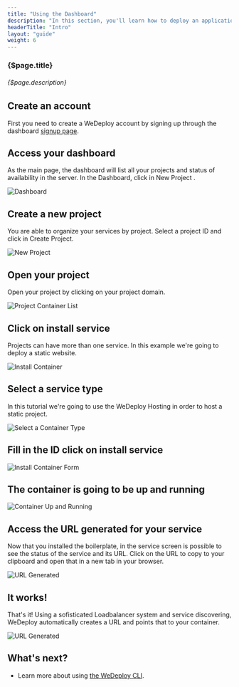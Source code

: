 ```yaml
---
title: "Using the Dashboard"
description: "In this section, you'll learn how to deploy an application using WeDeploy Dashboard."
headerTitle: "Intro"
layout: "guide"
weight: 6
---
```


### {$page.title}

###### {$page.description}

<article id="1">

## Create an account

First you need to create a WeDeploy account by signing up through the dashboard [signup page](http://dashboard.wedeploy.com/signup).

</article>

<article id="2">

## Access your dashboard

As the main page, the dashboard will list all your projects and status of availability in the server. In the Dashboard, click in New Project .

![Dashboard](https://cloud.githubusercontent.com/assets/301291/18655293/798013ae-7e9c-11e6-8f7f-4d029d73d2bb.png)

</article>

<article id="3">

## Create a new project

You are able to organize your services by project. Select a project ID and click in Create Project.

![New Project](https://cloud.githubusercontent.com/assets/301291/18656444/0409e49c-7ea6-11e6-8961-eeccd4deab43.png)

</article>

<article id="4">

## Open your project

Open your project by clicking on your project domain.

![Project Container List](https://cloud.githubusercontent.com/assets/301291/18656506/7e3d873c-7ea6-11e6-945b-2da9ba801c3e.png)

</article>

<article id="5">

## Click on install service

Projects can have more than one service. In this example we're going to deploy a static website.

![Install Container](https://cloud.githubusercontent.com/assets/301291/18655453/c83e2a66-7e9d-11e6-8440-673e3781335b.png)

</article>

<article id="6">

## Select a service type
In this tutorial we're going to use the WeDeploy Hosting in order to host a static project.

![Select a Container Type](https://cloud.githubusercontent.com/assets/301291/18656521/9f3392b0-7ea6-11e6-9d05-29c68a657f6d.png)

</article>

<article id="7">

## Fill in the ID click on install service

![Install Container Form](https://cloud.githubusercontent.com/assets/301291/18656546/cac3682e-7ea6-11e6-8e24-354a1df99ea0.png)

</article>

<article id="8">

## The container is going to be up and running

![Container Up and Running](https://cloud.githubusercontent.com/assets/301291/18656561/f076a57c-7ea6-11e6-9d9d-aa288ca72135.png)

</article>

<article id="9">

## Access the URL generated for your service
Now that you installed the boilerplate, in the service screen is possible to see the status of the service and its URL. Click on the URL to copy to your clipboard and open that in a new tab in your browser.

![URL Generated](https://cloud.githubusercontent.com/assets/301291/18656570/0e5adc7a-7ea7-11e6-8dd8-74f3697b520f.png)

</article>

<article id="10">

## It works!
That's it! Using a sofisticated Loadbalancer system and service discovering, WeDeploy automatically creates a URL and points that to your container.

![URL Generated](https://cloud.githubusercontent.com/assets/301291/17796616/b2ca3fd4-6576-11e6-8e18-85423f206b94.jpg)

</article>

## What's next?

* Learn more about using [the WeDeploy CLI](/docs/intro/using-the-command-line.html).
